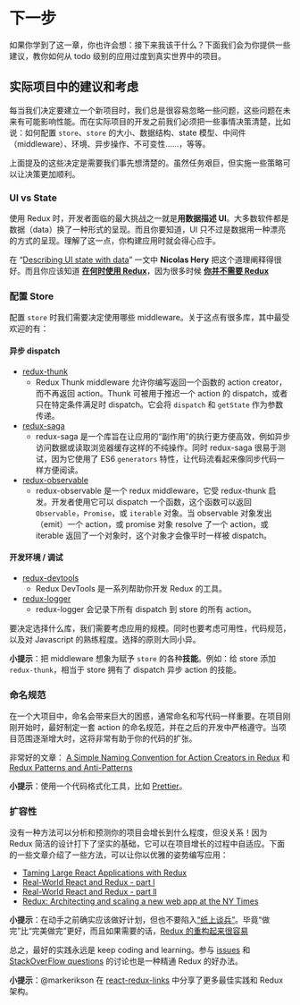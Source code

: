 # 下一步

如果你学到了这一章，你也许会想：接下来我该干什么？下面我们会为你提供一些建议，教你如何从 todo 级别的应用过度到真实世界中的项目。

## 实际项目中的建议和考虑

每当我们决定要建立一个新项目时，我们总是很容易忽略一些问题，这些问题在未来有可能影响性能。而在实际项目的开发之前我们必须把一些事情决策清楚，比如说：如何配置 `store`、`store` 的大小、数据结构、state 模型、中间件（middleware）、环境、异步操作、不可变性......，等等。

上面提及的这些决定是需要我们事先想清楚的。虽然任务艰巨，但实施一些策略可以让决策更加顺利。

### UI vs State

使用 Redux 时，开发者面临的最大挑战之一就是**用数据描述 UI**。大多数软件都是数据（data）换了一种形式的呈现。而且你要知道，UI 只不过是数据用一种漂亮的方式的呈现。理解了这一点，你构建应用时就会得心应手。

在 “[Describing UI state with data](http://nicolashery.com/describing-ui-state-with-data/)” 一文中 **Nicolas Hery** 把这个道理阐释得很好。而且你应该知道 **[在何时使用 Redux](https://medium.com/@fastphrase/when-to-use-redux-f0aa70b5b1e2)**，因为很多时候 **[你并不需要 Redux](https://medium.com/@dan_abramov/you-might-not-need-redux-be46360cf367)**

### 配置 Store

配置 `store` 时我们需要决定使用哪些 middleware。关于这点有很多库，其中最受欢迎的有：

#### 异步 dispatch

- [redux-thunk](https://github.com/gaearon/redux-thunk)
  - Redux Thunk middleware 允许你编写返回一个函数的 action creator，而不再返回 action。Thunk 可被用于推迟一个 action 的 dispatch，或者只在特定条件满足时 dispatch。它会将 `dispatch` 和 `getState` 作为参数传递。
- [redux-saga](https://github.com/redux-saga/redux-saga)
  - redux-saga 是一个库旨在让应用的“副作用”的执行更方便高效，例如异步访问数据或读取浏览器缓存这样的不纯操作。同时 redux-saga 很易于测试，因为它使用了 ES6 `generators` 特性，让代码流看起来像同步代码一样方便阅读。
- [redux-observable](https://github.com/redux-observable/redux-observable)
  - redux-observable 是一个 redux middleware，它受 redux-thunk 启发。开发者使用它可以 dispatch 一个函数，这个函数可以返回 `Observable`，`Promise`，或 `iterable` 对象。当 observable 对象发出（emit）一个 action，或 promise 对象 resolve 了一个 action，或 iterable 返回了一个对象时，这个对象才会像平时一样被 dispatch。

#### 开发环境 / 调试

- [redux-devtools](https://github.com/reduxjs/redux-devtools)
  - Redux DevTools 是一系列帮助你开发 Redux 的工具。
- [redux-logger](https://github.com/evgenyrodionov/redux-logger)
  - redux-logger 会记录下所有 dispatch 到 store 的所有 action。

要决定选择什么库，我们需要考虑应用的规模。同时也要考虑可用性，代码规范，以及对 Javascript 的熟练程度。选择的原则大同小异。

**小提示**：把 middleware 想象为赋予 `store` 的各种**技能**。例如：给 store 添加 `redux-thunk`，相当于 store 拥有了 dispatch 异步 action 的技能。

### 命名规范

在一个大项目中，命名会带来巨大的困惑，通常命名和写代码一样重要。在项目刚刚开始时，最好制定一套 action 的命名规范，并在之后的开发中严格遵守。当项目范围逐渐增大时，这将非常有助于你的代码的扩张。

非常好的文章：
[A Simple Naming Convention for Action Creators in Redux](https://decembersoft.com/posts/a-simple-naming-convention-for-action-creators-in-redux-js/)
和
[Redux Patterns and Anti-Patterns](https://tech.affirm.com/redux-patterns-and-anti-patterns-7d80ef3d53bc)

**小提示**：使用一个代码格式化工具，比如 [Prettier](https://github.com/prettier/prettier)。

### 扩容性

没有一种方法可以分析和预测你的项目会增长到什么程度，但没关系！因为 Redux 简洁的设计打下了坚实的基础，它可以在项目增长的过程中自适应。下面的一些文章介绍了一些方法，可以让你以优雅的姿势编写应用：

- [Taming Large React Applications with Redux](http://slides.com/joelkanzelmeyer/taming-large-redux-apps#/)
- [Real-World React and Redux - part l](https://dzone.com/articles/real-world-reactjs-and-redux-part-1)
- [Real-World React and Redux - part ll](https://dzone.com/articles/real-world-reactjs-and-redux-part-2)
- [Redux: Architecting and scaling a new web app at the NY Times](https://www.youtube.com/watch?v=lI3IcjFg9Wk)

**小提示**：在动手之前确实应该做好计划，但也不要陷入[“纸上谈兵”](https://en.wikipedia.org/wiki/Analysis_paralysis)。毕竟“做完”比“完美做完”更好，而且如果需要的话，[Redux 的重构起来很容易](https://blog.boldlisting.com/so-youve-screwed-up-your-redux-store-or-why-redux-makes-refactoring-easy-400e19606c71)

总之，最好的实践永远是 keep coding and learning。参与 [issues](https://github.com/reduxjs/redux/issues) 和 [StackOverFlow questions](https://stackoverflow.com/questions/tagged/redux) 的讨论也是一种精通 Redux 的好办法。

**小提示**：@markerikson 在 [react-redux-links](https://github.com/markerikson/react-redux-links) 中分享了更多最佳实践和 Redux 架构。
